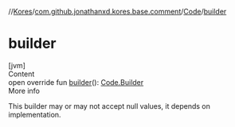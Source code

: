 //[Kores](../../index.md)/[com.github.jonathanxd.kores.base.comment](../index.md)/[Code](index.md)/[builder](builder.md)



# builder  
[jvm]  
Content  
open override fun [builder](builder.md)(): [Code.Builder](-builder/index.md)  
More info  


This builder may or may not accept null values, it depends on implementation.

  



